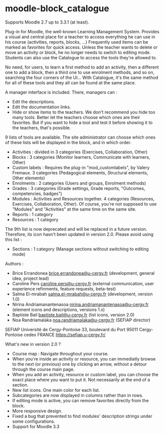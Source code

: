 # moodle-block_catalogue
Supports Moodle 2.7 up to 3.3.1 (at least).

Plug-in for Moodle, the well-known Learning Management System. Provides a visual and central place for a teacher to access everything he can use in his course (activities, reports, blocks, …) Frequently used items can be marked as favorites for quick access. Unless the teacher wants to delete or move an activity or block, he no longer needs to switch to editing mode.
Students can also use the Catalogue to access the tools they're allowed to.

No need, for users, to learn a first method to add an activity, then a different one to add a block, then a third one to use enrolment methods, and so on, searching the four corners of the UI... With Catalogue, it's the same method for all of these tools and they all can be found at the same place.

A manager interface is included. There, managers can :
-	Edit the descriptions.
-	Edit the documentation links.
-	Hide or show items to the teachers. We don't recommend you hide too many tools. Better let the teachers choose which ones are their favorites. But if you want to hide a tool and test it before showing it to the teachers, that's possible.

9 lists of tools are available. The site administrator can choose which ones of these lists will be displayed in the block, and in which order.

- Activities : divided in 3 categories (Exercises, Collaboration, Other)
- Blocks : 3 categories (Monitor learners, Communicate with learners, Other)
- Custom labels : Requires the plug-in "mod_customlabels", by Valery Fremaux. 3 categories (Pedagogical elements, Structural elements, Other elements)
- Enrolments : 2 categories (Users and groups, Enrolment methods)
- Grades : 3 categories (Grade settings, Grade reports, "Outcomes, competencies, badges")
- Modules : Activities and Resources together. 4 categories (Resources, Exercises, Collaboration, Other).
Of course, you're not supposed to use "Modules" and "Activities" at the same time on the same site. 
- Reports : 1 category
- Resources : 1 category

The 9th list is now deprecated and will be replaced in a future version. Therefore, its icon hasn't been updated in version 2.0.
Please avoid using this list :
- Sections : 1 category (Manage sections without switching to editing mode)

Authors :
- Brice Errandonea <brice.errandonea@u-cergy.fr> (development, general idea, project lead)
- Caroline Pers <caroline.pers@u-cergy.fr> (external communication, user experience refinments, feature requests, beta-test)
- Salma El-mrabah <salma.el-mrabah@u-cergy.fr> (development, version 1.0)
- Nirina Andriamanantenasoa <nirina.andriamanantenasoa@u-cergy.fr> (element icons and descriptions, versions 1.x)
- Baptiste Bail <baptiste.bail@u-cergy.fr> (list icons, version 2.0)
- Noa Randriamalaka <noa.randriamalaka@u-cergy.fr> (SEFIAP director)

 SEFIAP
 Université de Cergy-Pontoise
 33, boulevard du Port
 95011 Cergy-Pontoise cedex
 FRANCE
 https://sefiap.u-cergy.fr/

What's new in version 2.0 ?
- Course map : Navigate throughout your course.
- When you're inside an activity or resource, you can immediatly browse to the next (or previous) one by clicking an arrow, without a detour through the course main page.
- When you add an activity, resource or custom label, you can choose the exact place where you want to put it. Not necessarily at the end of a section.
- New list icons. One main color for each list.
- Subcategories are now displayed in columns rather than in rows.
- If editing mode is active, you can remove favorites directly from the block.
- More responsive design.
- Fixed a bug that prevented to find modules' description strings under some configurations.
- Support for Moodle 3.3

